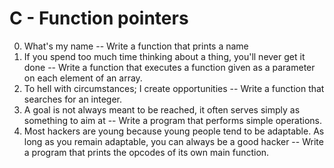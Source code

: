 # C - Function pointers

0. What's my name -- Write a function that prints a name
1. If you spend too much time thinking about a thing, you'll never get it done -- Write a function that executes a function given as a parameter on each element of an array.
2. To hell with circumstances; I create opportunities -- Write a function that searches for an integer.
3. A goal is not always meant to be reached, it often serves simply as something to aim at -- Write a program that performs simple operations.
4. Most hackers are young because young people tend to be adaptable. As long as you remain adaptable, you can always be a good hacker -- Write a program that prints the opcodes of its own main function.

